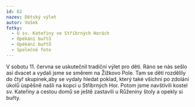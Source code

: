 ```yaml
---
id: 62
nazev: Dětský výlet
autor: Vašek
fotky:
  - U sv. Kateřiny ve Stříbrných Horách
  - Opékání buřtů
  - Opékání buřtů
  - Společné foto
---
```

V sobotu 11. června se uskutečnil tradiční výlet pro děti. Ráno se nás sešlo asi dvacet a vydali jsme se směrem na Žižkovo Pole. Tam se děti rozdělily do čtyř skupinek,aby se vydaly hledat poklad, který také všichni po zdolání úkolů úspěšně našli na kopci u Stříbrných Hor. Potom jsme navštívili kostel sv. Kateřiny a cestou domů se ještě zastavili u Růženiny štoly a opekly si buřty. 
